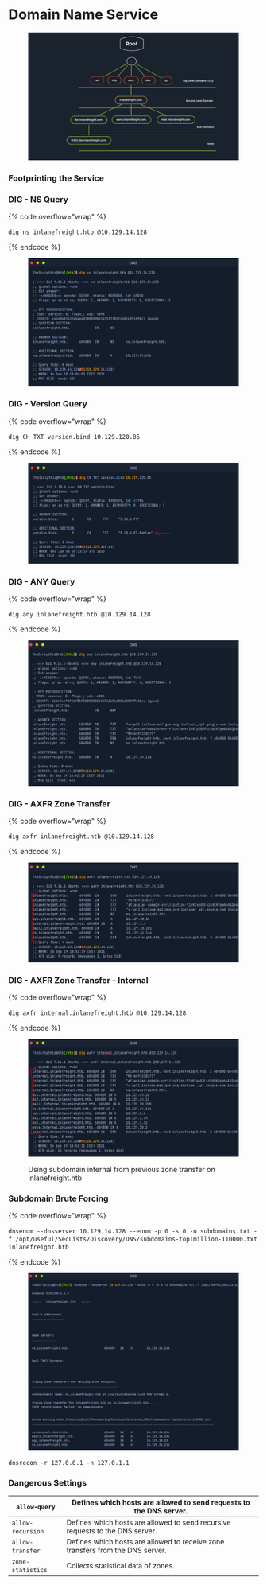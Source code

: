 # Domain Name Service

<figure><img src="../.gitbook/assets/image (8).png" alt=""><figcaption></figcaption></figure>

### Footprinting the Service

### **DIG - NS Query**

{% code overflow="wrap" %}
```
dig ns inlanefreight.htb @10.129.14.128
```
{% endcode %}

<figure><img src="../.gitbook/assets/image (9).png" alt=""><figcaption></figcaption></figure>

### **DIG - Version Query**

{% code overflow="wrap" %}
```shell-session
dig CH TXT version.bind 10.129.120.85
```
{% endcode %}

<figure><img src="../.gitbook/assets/image (11).png" alt=""><figcaption></figcaption></figure>

### **DIG - ANY Query**

{% code overflow="wrap" %}
```shell-session
dig any inlanefreight.htb @10.129.14.128
```
{% endcode %}

<figure><img src="../.gitbook/assets/image (12).png" alt=""><figcaption></figcaption></figure>

### DIG - AXFR Zone Transfer

{% code overflow="wrap" %}
```
dig axfr inlanefreight.htb @10.129.14.128
```
{% endcode %}

<figure><img src="../.gitbook/assets/image (13).png" alt=""><figcaption></figcaption></figure>

### **DIG - AXFR Zone Transfer - Internal**

{% code overflow="wrap" %}
```
dig axfr internal.inlanefreight.htb @10.129.14.128
```
{% endcode %}

<figure><img src="../.gitbook/assets/image (14).png" alt=""><figcaption><p>Using subdomain internal from previous zone transfer on inlanefreight.htb</p></figcaption></figure>

### **Subdomain Brute Forcing**

{% code overflow="wrap" %}
```
dnsenum --dnsserver 10.129.14.128 --enum -p 0 -s 0 -o subdomains.txt -f /opt/useful/SecLists/Discovery/DNS/subdomains-top1million-110000.txt inlanefreight.htb
```
{% endcode %}

<figure><img src="../.gitbook/assets/image (15).png" alt=""><figcaption></figcaption></figure>

```
dnsrecon -r 127.0.0.1 -n 127.0.1.1
```



### Dangerous Settings

| `allow-query`     | Defines which hosts are allowed to send requests to the DNS server.            |
| ----------------- | ------------------------------------------------------------------------------ |
| `allow-recursion` | Defines which hosts are allowed to send recursive requests to the DNS server.  |
| `allow-transfer`  | Defines which hosts are allowed to receive zone transfers from the DNS server. |
| `zone-statistics` | Collects statistical data of zones.                                            |
